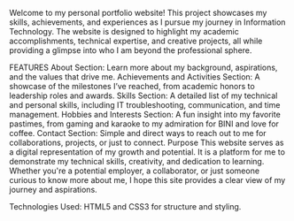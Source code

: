 Welcome to my personal portfolio website! This project showcases my skills, achievements, and experiences as I pursue my journey in Information Technology. The website is designed to highlight my academic accomplishments, technical expertise, and creative projects, all while providing a glimpse into who I am beyond the professional sphere.

FEATURES
About Section: Learn more about my background, aspirations, and the values that drive me.
Achievements and Activities Section: A showcase of the milestones I’ve reached, from academic honors to leadership roles and awards.
Skills Section: A detailed list of my technical and personal skills, including IT troubleshooting, communication, and time management.
Hobbies and Interests Section: A fun insight into my favorite pastimes, from gaming and karaoke to my admiration for BINI and love for coffee.
Contact Section: Simple and direct ways to reach out to me for collaborations, projects, or just to connect.
Purpose
This website serves as a digital representation of my growth and potential. It is a platform for me to demonstrate my technical skills, creativity, and dedication to learning. Whether you're a potential employer, a collaborator, or just someone curious to know more about me, I hope this site provides a clear view of my journey and aspirations.

Technologies Used:
HTML5 and CSS3 for structure and styling.
